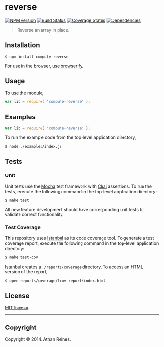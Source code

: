 reverse
===
[![NPM version][npm-image]][npm-url] [![Build Status][travis-image]][travis-url] [![Coverage Status][coveralls-image]][coveralls-url] [![Dependencies][dependencies-image]][dependencies-url]

> Reverse an array in place.


## Installation

``` bash
$ npm install compute-reverse
```

For use in the browser, use [browserify](https://github.com/substack/node-browserify).


## Usage

To use the module,

``` javascript
var lib = require( 'compute-reverse' );
```


## Examples

``` javascript
var lib = require( 'compute-reverse' );
```

To run the example code from the top-level application directory,

``` bash
$ node ./examples/index.js
```


## Tests

### Unit

Unit tests use the [Mocha](http://visionmedia.github.io/mocha) test framework with [Chai](http://chaijs.com) assertions. To run the tests, execute the following command in the top-level application directory:

``` bash
$ make test
```

All new feature development should have corresponding unit tests to validate correct functionality.


### Test Coverage

This repository uses [Istanbul](https://github.com/gotwarlost/istanbul) as its code coverage tool. To generate a test coverage report, execute the following command in the top-level application directory:

``` bash
$ make test-cov
```

Istanbul creates a `./reports/coverage` directory. To access an HTML version of the report,

``` bash
$ open reports/coverage/lcov-report/index.html
```


## License

[MIT license](http://opensource.org/licenses/MIT). 


---
## Copyright

Copyright &copy; 2014. Athan Reines.


[npm-image]: http://img.shields.io/npm/v/compute-reverse.svg
[npm-url]: https://npmjs.org/package/compute-reverse

[travis-image]: http://img.shields.io/travis/compute-io/reverse/master.svg
[travis-url]: https://travis-ci.org/compute-io/reverse

[coveralls-image]: https://img.shields.io/coveralls/compute-io/reverse/master.svg
[coveralls-url]: https://coveralls.io/r/compute-io/reverse?branch=master

[dependencies-image]: http://img.shields.io/david/compute-io/reverse.svg
[dependencies-url]: https://david-dm.org/compute-io/reverse

[dev-dependencies-image]: http://img.shields.io/david/dev/compute-io/reverse.svg
[dev-dependencies-url]: https://david-dm.org/dev/compute-io/reverse

[github-issues-image]: http://img.shields.io/github/issues/compute-io/reverse.svg
[github-issues-url]: https://github.com/compute-io/reverse/issues